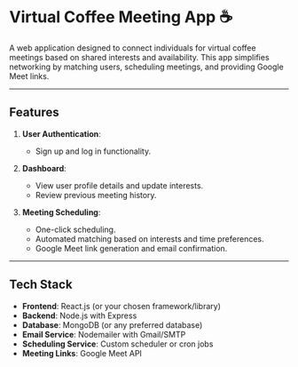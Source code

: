 # Virtual Coffee Meeting App ☕️

A web application designed to connect individuals for virtual coffee meetings based on shared interests and availability. This app simplifies networking by matching users, scheduling meetings, and providing Google Meet links.

---

## Features

1. **User Authentication**:

   - Sign up and log in functionality.

2. **Dashboard**:

   - View user profile details and update interests.
   - Review previous meeting history.

3. **Meeting Scheduling**:
   - One-click scheduling.
   - Automated matching based on interests and time preferences.
   - Google Meet link generation and email confirmation.

---

## Tech Stack

- **Frontend**: React.js (or your chosen framework/library)
- **Backend**: Node.js with Express
- **Database**: MongoDB (or any preferred database)
- **Email Service**: Nodemailer with Gmail/SMTP
- **Scheduling Service**: Custom scheduler or cron jobs
- **Meeting Links**: Google Meet API
